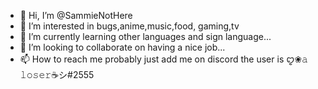 - 👋 Hi, I’m @SammieNotHere
- 👀 I’m interested in bugs,anime,music,food, gaming,tv
- 🌱 I’m currently learning other languages and sign language...
- 💞️ I’m looking to collaborate on having a nice job...
- 📫 How to reach me probably just add me on discord the user is ꨄ❀𝚊 𝚕𝚘𝚜𝚎𝚛☕シ#2555 

<!---
SammieNotHere/SammieNotHere is a ✨ special ✨ repository because its `README.md` (this file) appears on your GitHub profile.
You can click the Preview link to take a look at your changes.
--->
